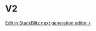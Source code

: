 # V2

[Edit in StackBlitz next generation editor ⚡️](https://stackblitz.com/~/github.com/aminethecode/V2)